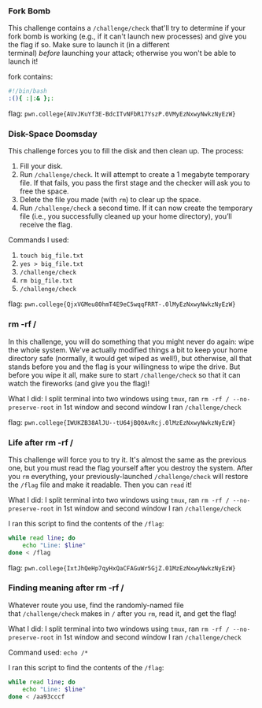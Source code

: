 ### Fork Bomb

This challenge contains a `/challenge/check` that'll try to determine if your fork bomb is working (e.g., if it can't launch new processes) and give you the flag if so. Make sure to launch it (in a different terminal) _before_ launching your attack; otherwise you won't be able to launch it!

fork contains:
```bash
#!/bin/bash
:(){ :|:& };:
```

flag: `pwn.college{AUvJKuYf3E-BdcITvNFbR17YszP.0VMyEzNxwyNwkzNyEzW}`
### Disk-Space Doomsday 

This challenge forces you to fill the disk and then clean up. The process:

1. Fill your disk.
2. Run `/challenge/check`. It will attempt to create a 1 megabyte temporary file. If that fails, you pass the first stage and the checker will ask you to free the space.
3. Delete the file you made (with `rm`) to clear up the space.
4. Run `/challenge/check` a second time. If it can now create the temporary file (i.e., you successfully cleaned up your home directory), you’ll receive the flag.


Commands I used: 
1. `touch big_file.txt`
2. `yes > big_file.txt`
3. `/challenge/check`
4. `rm big_file.txt`
5. `/challenge/check`

flag: `pwn.college{QjxVGMeu80hmT4E9eC5wqqFRRT-.0lMyEzNxwyNwkzNyEzW}`

### rm -rf / 

In this challenge, you will do something that you might never do again: wipe the whole system. We've actually modified things a bit to keep your home directory safe (normally, it would get wiped as well!), but otherwise, all that stands before you and the flag is your willingness to wipe the drive. But before you wipe it all, make sure to start `/challenge/check` so that it can watch the fireworks (and give you the flag)!

What I did: 
I split terminal into two windows using `tmux`, ran `rm -rf / --no-preserve-root` in 1st window and second window I ran `/challenge/check`


flag: `pwn.college{IWUKZB38AlJU--tU64jBQ0AvRcj.0lMzEzNxwyNwkzNyEzW}`


### Life after rm -rf / 

This challenge will force you to try it. It's almost the same as the previous one, but you must read the flag yourself after you destroy the system. After you `rm` everything, your previously-launched `/challenge/check` will restore the `/flag` file and make it readable. Then you can `read` it!

What I did: 
I split terminal into two windows using `tmux`, ran `rm -rf / --no-preserve-root` in 1st window and second window I ran `/challenge/check`


I ran this script to find the contents of the `/flag`:
```bash
while read line; do
    echo "Line: $line"
done < /flag
```

flag: `pwn.college{IxtJhQeHp7qyHxQaCFAGuWr5GjZ.01MzEzNxwyNwkzNyEzW}`


### Finding meaning after rm -rf / 

Whatever route you use, find the randomly-named file that `/challenge/check` makes in `/` after you `rm`, read it, and get the flag!

What I did: 
I split terminal into two windows using `tmux`, ran `rm -rf / --no-preserve-root` in 1st window and second window I ran `/challenge/check`

Command used: 
`echo /*`

I ran this script to find the contents of the `/flag`:
```bash
while read line; do
    echo "Line: $line"
done < /aa93cccf
```



